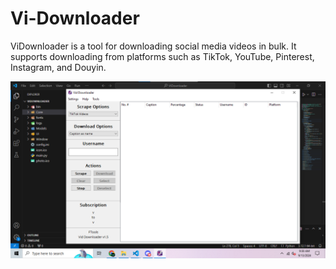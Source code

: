 # Vi-Downloader
ViDownloader is a tool for downloading social media videos in bulk. It supports downloading from platforms such as TikTok, YouTube, Pinterest, Instagram, and Douyin.

<img src="https://raw.githubusercontent.com/farhanaliofficial/Vi-Downloader/main/images/Screenshot%202024-09-13%20093847.png">

